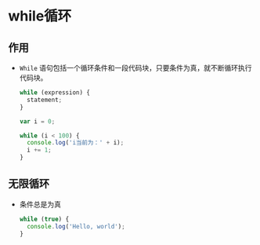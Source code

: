# while循环

## 作用

*   `While` 语句包括一个循环条件和一段代码块，只要条件为真，就不断循环执行代码块。

    ```javascript
    while (expression) {
      statement;
    }
    ```

    ```javascript
    var i = 0;

    while (i < 100) {
      console.log('i当前为：' + i);
      i += 1;
    }
    ```

## 无限循环

*   条件总是为真

    ```javascript
    while (true) {
      console.log('Hello, world');
    }
    ```
